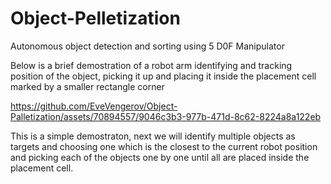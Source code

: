 # Object-Pelletization
Autonomous object detection and sorting using 5 D0F Manipulator 

Below is a brief demostration of a robot arm identifying and tracking position of the object, picking it up and placing it inside the placement cell marked by a smaller rectangle corner  

https://github.com/EveVengerov/Object-Palletization/assets/70894557/9046c3b3-977b-471d-8c62-8224a8a122eb


This is a simple demostraton, next we will identify multiple objects as targets and choosing one which is the closest to the current robot position and picking each of the objects one by one until all are placed inside the placement cell.

